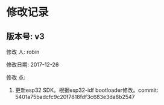 # 修改记录

## 版本号: v3

修改  人: robin

修改日期: 2017-12-26

修改  点:

1. 更新esp32 SDK。根据esp32-idf bootloader修改。commit: 5401a75badcfc9c20f7818fdf3c683e3da8b2547
